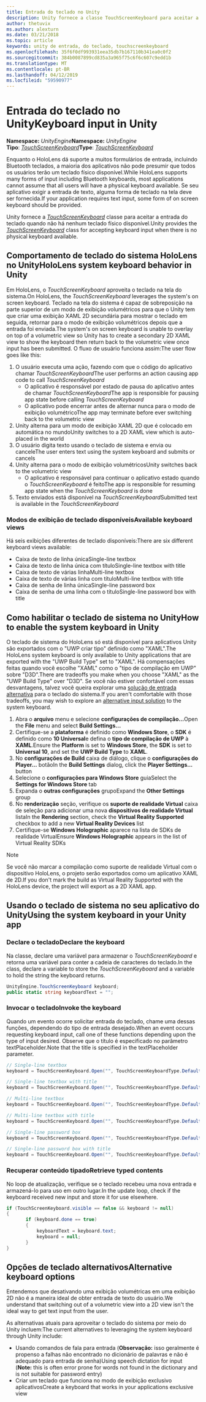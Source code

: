 ```yaml
---
title: Entrada do teclado no Unity
description: Unity fornece a classe TouchScreenKeyboard para aceitar a entrada do teclado quando não há nenhum teclado físico disponível.
author: thetuvix
ms.author: alexturn
ms.date: 03/21/2018
ms.topic: article
keywords: unity de entrada, do teclado, touchscreenkeyboard
ms.openlocfilehash: 35f6f0df993931eea35db7b167110b341ea0c0f2
ms.sourcegitcommit: 384b0087899cd835a3a965f75c6f6c607c9edd1b
ms.translationtype: MT
ms.contentlocale: pt-BR
ms.lasthandoff: 04/12/2019
ms.locfileid: "59590977"
---
```

# <a name="keyboard-input-in-unity"></a><span data-ttu-id="bdc50-104">Entrada do teclado no Unity</span><span class="sxs-lookup"><span data-stu-id="bdc50-104">Keyboard input in Unity</span></span>

<span data-ttu-id="bdc50-105">**Namespace:** *UnityEngine*</span><span class="sxs-lookup"><span data-stu-id="bdc50-105">**Namespace:** *UnityEngine*</span></span><br>
 <span data-ttu-id="bdc50-106">**Tipo**: *[TouchScreenKeyboard](http://docs.unity3d.com/ScriptReference/TouchScreenKeyboard.html)*</span><span class="sxs-lookup"><span data-stu-id="bdc50-106">**Type**: *[TouchScreenKeyboard](http://docs.unity3d.com/ScriptReference/TouchScreenKeyboard.html)*</span></span>

<span data-ttu-id="bdc50-107">Enquanto o HoloLens dá suporte a muitos formulários de entrada, incluindo Bluetooth teclados, a maioria dos aplicativos não pode presumir que todos os usuários terão um teclado físico disponível.</span><span class="sxs-lookup"><span data-stu-id="bdc50-107">While HoloLens supports many forms of input including Bluetooth keyboards, most applications cannot assume that all users will have a physical keyboard available.</span></span> <span data-ttu-id="bdc50-108">Se seu aplicativo exigir a entrada de texto, alguma forma de teclado na tela deve ser fornecida.</span><span class="sxs-lookup"><span data-stu-id="bdc50-108">If your application requires text input, some form of on screen keyboard should be provided.</span></span>

<span data-ttu-id="bdc50-109">Unity fornece a *[TouchScreenKeyboard](http://docs.unity3d.com/ScriptReference/TouchScreenKeyboard.html)* classe para aceitar a entrada do teclado quando não há nenhum teclado físico disponível.</span><span class="sxs-lookup"><span data-stu-id="bdc50-109">Unity provides the *[TouchScreenKeyboard](http://docs.unity3d.com/ScriptReference/TouchScreenKeyboard.html)* class for accepting keyboard input when there is no physical keyboard available.</span></span>

## <a name="hololens-system-keyboard-behavior-in-unity"></a><span data-ttu-id="bdc50-110">Comportamento de teclado do sistema HoloLens no Unity</span><span class="sxs-lookup"><span data-stu-id="bdc50-110">HoloLens system keyboard behavior in Unity</span></span>

<span data-ttu-id="bdc50-111">Em HoloLens, o *TouchScreenKeyboard* aproveita o teclado na tela do sistema.</span><span class="sxs-lookup"><span data-stu-id="bdc50-111">On HoloLens, the *TouchScreenKeyboard* leverages the system's on screen keyboard.</span></span> <span data-ttu-id="bdc50-112">Teclado na tela do sistema é capaz de sobreposição na parte superior de um modo de exibição volumétricos para que o Unity tem que criar uma exibição XAML 2D secundária para mostrar o teclado em seguida, retornar para o modo de exibição volumétricos depois que a entrada foi enviada.</span><span class="sxs-lookup"><span data-stu-id="bdc50-112">The system's on screen keyboard is unable to overlay on top of a volumetric view so Unity has to create a secondary 2D XAML view to show the keyboard then return back to the volumetric view once input has been submitted.</span></span> <span data-ttu-id="bdc50-113">O fluxo de usuário funciona assim:</span><span class="sxs-lookup"><span data-stu-id="bdc50-113">The user flow goes like this:</span></span>
1. <span data-ttu-id="bdc50-114">O usuário executa uma ação, fazendo com que o código do aplicativo chamar *TouchScreenKeyboard*</span><span class="sxs-lookup"><span data-stu-id="bdc50-114">The user performs an action causing app code to call *TouchScreenKeyboard*</span></span>
    * <span data-ttu-id="bdc50-115">O aplicativo é responsável por estado de pausa do aplicativo antes de chamar *TouchScreenKeyboard*</span><span class="sxs-lookup"><span data-stu-id="bdc50-115">The app is responsible for pausing app state before calling *TouchScreenKeyboard*</span></span>
    * <span data-ttu-id="bdc50-116">O aplicativo pode encerrar antes de alternar nunca para o modo de exibição volumétrico</span><span class="sxs-lookup"><span data-stu-id="bdc50-116">The app may terminate before ever switching back to the volumetric view</span></span>
2. <span data-ttu-id="bdc50-117">Unity alterna para um modo de exibição XAML 2D que é colocado em automática no mundo</span><span class="sxs-lookup"><span data-stu-id="bdc50-117">Unity switches to a 2D XAML view which is auto-placed in the world</span></span>
3. <span data-ttu-id="bdc50-118">O usuário digita texto usando o teclado de sistema e envia ou cancele</span><span class="sxs-lookup"><span data-stu-id="bdc50-118">The user enters text using the system keyboard and submits or cancels</span></span>
4. <span data-ttu-id="bdc50-119">Unity alterna para o modo de exibição volumétricos</span><span class="sxs-lookup"><span data-stu-id="bdc50-119">Unity switches back to the volumetric view</span></span>
    * <span data-ttu-id="bdc50-120">O aplicativo é responsável para continuar o aplicativo estado quando o *TouchScreenKeyboard* é feito</span><span class="sxs-lookup"><span data-stu-id="bdc50-120">The app is responsible for resuming app state when the *TouchScreenKeyboard* is done</span></span>
5. <span data-ttu-id="bdc50-121">Texto enviados está disponível na *TouchScreenKeyboard*</span><span class="sxs-lookup"><span data-stu-id="bdc50-121">Submitted text is available in the *TouchScreenKeyboard*</span></span>

### <a name="available-keyboard-views"></a><span data-ttu-id="bdc50-122">Modos de exibição de teclado disponíveis</span><span class="sxs-lookup"><span data-stu-id="bdc50-122">Available keyboard views</span></span>

<span data-ttu-id="bdc50-123">Há seis exibições diferentes de teclado disponíveis:</span><span class="sxs-lookup"><span data-stu-id="bdc50-123">There are six different keyboard views available:</span></span>
* <span data-ttu-id="bdc50-124">Caixa de texto de linha única</span><span class="sxs-lookup"><span data-stu-id="bdc50-124">Single-line textbox</span></span>
* <span data-ttu-id="bdc50-125">Caixa de texto de linha única com título</span><span class="sxs-lookup"><span data-stu-id="bdc50-125">Single-line textbox with title</span></span>
* <span data-ttu-id="bdc50-126">Caixa de texto de várias linha</span><span class="sxs-lookup"><span data-stu-id="bdc50-126">Multi-line textbox</span></span>
* <span data-ttu-id="bdc50-127">Caixa de texto de várias linha com título</span><span class="sxs-lookup"><span data-stu-id="bdc50-127">Multi-line textbox with title</span></span>
* <span data-ttu-id="bdc50-128">Caixa de senha de linha única</span><span class="sxs-lookup"><span data-stu-id="bdc50-128">Single-line password box</span></span>
* <span data-ttu-id="bdc50-129">Caixa de senha de uma linha com o título</span><span class="sxs-lookup"><span data-stu-id="bdc50-129">Single-line password box with title</span></span>

## <a name="how-to-enable-the-system-keyboard-in-unity"></a><span data-ttu-id="bdc50-130">Como habilitar o teclado de sistema no Unity</span><span class="sxs-lookup"><span data-stu-id="bdc50-130">How to enable the system keyboard in Unity</span></span>

<span data-ttu-id="bdc50-131">O teclado de sistema do HoloLens só está disponível para aplicativos Unity são exportados com o "UWP criar tipo" definido como "XAML".</span><span class="sxs-lookup"><span data-stu-id="bdc50-131">The HoloLens system keyboard is only available to Unity applications that are exported with the "UWP Build Type" set to "XAML".</span></span> <span data-ttu-id="bdc50-132">Há compensações feitas quando você escolhe "XAML" como o "tipo de compilação em UWP" sobre "D3D".</span><span class="sxs-lookup"><span data-stu-id="bdc50-132">There are tradeoffs you make when you choose "XAML" as the "UWP Build Type" over "D3D".</span></span> <span data-ttu-id="bdc50-133">Se você não estiver confortável com essas desvantagens, talvez você queira explorar uma [solução de entrada alternativa](#alternative-keyboard-options) para o teclado do sistema.</span><span class="sxs-lookup"><span data-stu-id="bdc50-133">If you aren't comfortable with those tradeoffs, you may wish to explore an [alternative input solution](#alternative-keyboard-options) to the system keyboard.</span></span>
1. <span data-ttu-id="bdc50-134">Abra o **arquivo** menu e selecione **configurações de compilação...**</span><span class="sxs-lookup"><span data-stu-id="bdc50-134">Open the **File** menu and select **Build Settings...**</span></span>
2. <span data-ttu-id="bdc50-135">Certifique-se a **plataforma** é definido como **Windows Store**, o **SDK** é definido como **10 Universal**e defina o **tipo de compilação de UWP**  à **XAML**.</span><span class="sxs-lookup"><span data-stu-id="bdc50-135">Ensure the **Platform** is set to **Windows Store**, the **SDK** is set to **Universal 10**, and set the **UWP Build Type** to **XAML**.</span></span>
3. <span data-ttu-id="bdc50-136">No **configurações de Build** caixa de diálogo, clique o **configurações do Player...**  botão</span><span class="sxs-lookup"><span data-stu-id="bdc50-136">In the **Build Settings** dialog, click the **Player Settings...** button</span></span>
4. <span data-ttu-id="bdc50-137">Selecione o **configurações para Windows Store** guia</span><span class="sxs-lookup"><span data-stu-id="bdc50-137">Select the **Settings for Windows Store** tab</span></span>
5. <span data-ttu-id="bdc50-138">Expanda o **outras configurações** grupo</span><span class="sxs-lookup"><span data-stu-id="bdc50-138">Expand the **Other Settings** group</span></span>
6. <span data-ttu-id="bdc50-139">No **renderização** seção, verifique os **suporte de realidade Virtual** caixa de seleção para adicionar uma nova **dispositivos de realidade Virtual** lista</span><span class="sxs-lookup"><span data-stu-id="bdc50-139">In the **Rendering** section, check the **Virtual Reality Supported** checkbox to add a new **Virtual Reality Devices** list</span></span>
7. <span data-ttu-id="bdc50-140">Certifique-se **Windows Holographic** aparece na lista de SDKs de realidade Virtual</span><span class="sxs-lookup"><span data-stu-id="bdc50-140">Ensure **Windows Holographic** appears in the list of Virtual Reality SDKs</span></span>

>[!NOTE]
><span data-ttu-id="bdc50-141">Se você não marcar a compilação como suporte de realidade Virtual com o dispositivo HoloLens, o projeto serão exportados como um aplicativo XAML de 2D.</span><span class="sxs-lookup"><span data-stu-id="bdc50-141">If you don't mark the build as Virtual Reality Supported with the HoloLens device, the project will export as a 2D XAML app.</span></span>

## <a name="using-the-system-keyboard-in-your-unity-app"></a><span data-ttu-id="bdc50-142">Usando o teclado de sistema no seu aplicativo do Unity</span><span class="sxs-lookup"><span data-stu-id="bdc50-142">Using the system keyboard in your Unity app</span></span>

### <a name="declare-the-keyboard"></a><span data-ttu-id="bdc50-143">Declare o teclado</span><span class="sxs-lookup"><span data-stu-id="bdc50-143">Declare the keyboard</span></span>

<span data-ttu-id="bdc50-144">Na classe, declare uma variável para armazenar o *TouchScreenKeyboard* e retorna uma variável para conter a cadeia de caracteres do teclado.</span><span class="sxs-lookup"><span data-stu-id="bdc50-144">In the class, declare a variable to store the *TouchScreenKeyboard* and a variable to hold the string the keyboard returns.</span></span>

```cs
UnityEngine.TouchScreenKeyboard keyboard;
public static string keyboardText = "";
```

### <a name="invoke-the-keyboard"></a><span data-ttu-id="bdc50-145">Invocar o teclado</span><span class="sxs-lookup"><span data-stu-id="bdc50-145">Invoke the keyboard</span></span>

<span data-ttu-id="bdc50-146">Quando um evento ocorre solicitar entrada do teclado, chame uma dessas funções, dependendo do tipo de entrada desejado.</span><span class="sxs-lookup"><span data-stu-id="bdc50-146">When an event occurs requesting keyboard input, call one of these functions depending upon the type of input desired.</span></span> <span data-ttu-id="bdc50-147">Observe que o título é especificado no parâmetro textPlaceholder.</span><span class="sxs-lookup"><span data-stu-id="bdc50-147">Note that the title is specified in the textPlaceholder parameter.</span></span>

```cs
// Single-line textbox
keyboard = TouchScreenKeyboard.Open("", TouchScreenKeyboardType.Default, false, false, false, false);

// Single-line textbox with title
keyboard = TouchScreenKeyboard.Open("", TouchScreenKeyboardType.Default, false, false, false, false, "Single-line title");

// Multi-line textbox
keyboard = TouchScreenKeyboard.Open("", TouchScreenKeyboardType.Default, false, true, false, false);

// Multi-line textbox with title
keyboard = TouchScreenKeyboard.Open("", TouchScreenKeyboardType.Default, false, true, false, false, "Multi-line Title");

// Single-line password box
keyboard = TouchScreenKeyboard.Open("", TouchScreenKeyboardType.Default, false, false, true, false);

// Single-line password box with title
keyboard = TouchScreenKeyboard.Open("", TouchScreenKeyboardType.Default, false, false, true, false, "Secure Single-line Title");
```

### <a name="retrieve-typed-contents"></a><span data-ttu-id="bdc50-148">Recuperar conteúdo tipado</span><span class="sxs-lookup"><span data-stu-id="bdc50-148">Retrieve typed contents</span></span>

<span data-ttu-id="bdc50-149">No loop de atualização, verifique se o teclado recebeu uma nova entrada e armazená-lo para uso em outro lugar.</span><span class="sxs-lookup"><span data-stu-id="bdc50-149">In the update loop, check if the keyboard received new input and store it for use elsewhere.</span></span>

```cs
if (TouchScreenKeyboard.visible == false && keyboard != null)
{
       if (keyboard.done == true)
       {
           keyboardText = keyboard.text;
           keyboard = null;
       }
}
```

## <a name="alternative-keyboard-options"></a><span data-ttu-id="bdc50-150">Opções de teclado alternativos</span><span class="sxs-lookup"><span data-stu-id="bdc50-150">Alternative keyboard options</span></span>

<span data-ttu-id="bdc50-151">Entendemos que desativando uma exibição volumétricas em uma exibição 2D não é a maneira ideal de obter entrada de texto do usuário.</span><span class="sxs-lookup"><span data-stu-id="bdc50-151">We understand that switching out of a volumetric view into a 2D view isn't the ideal way to get text input from the user.</span></span>

<span data-ttu-id="bdc50-152">As alternativas atuais para aproveitar o teclado do sistema por meio do Unity incluem:</span><span class="sxs-lookup"><span data-stu-id="bdc50-152">The current alternatives to leveraging the system keyboard through Unity include:</span></span>
* <span data-ttu-id="bdc50-153">Usando comandos de fala para entrada (<b>Observação:</b> isso geralmente é propenso a falhas não encontrado no dicionário de palavras e não é adequado para entrada de senha)</span><span class="sxs-lookup"><span data-stu-id="bdc50-153">Using speech dictation for input (<b>Note:</b> this is often error prone for words not found in the dictionary and is not suitable for password entry)</span></span>
* <span data-ttu-id="bdc50-154">Criar um teclado que funciona no modo de exibição exclusivo aplicativos</span><span class="sxs-lookup"><span data-stu-id="bdc50-154">Create a keyboard that works in your applications exclusive view</span></span>
